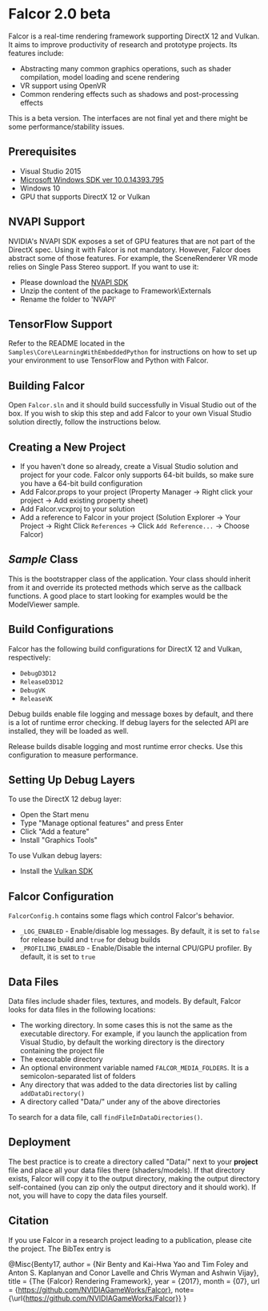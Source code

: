 Falcor 2.0 beta
=================

Falcor is a real-time rendering framework supporting DirectX 12 and Vulkan. It aims to improve productivity of research and prototype projects.
Its features include:
* Abstracting many common graphics operations, such as shader compilation, model loading and scene rendering
* VR support using OpenVR
* Common rendering effects such as shadows and post-processing effects

This is a beta version. The interfaces are not final yet and there might be some performance/stability issues.

Prerequisites
------------------------
- Visual Studio 2015
- [Microsoft Windows SDK ver 10.0.14393.795](https://developer.microsoft.com/en-us/windows/downloads/sdk-archive)
- Windows 10
- GPU that supports DirectX 12 or Vulkan

NVAPI Support
--------------
NVIDIA's NVAPI SDK exposes a set of GPU features that are not part of the DirectX spec.
Using it with Falcor is not mandatory. However, Falcor does abstract some of those features. For example, the SceneRenderer VR mode relies on Single Pass Stereo support.
If you want to use it:
- Please download the [NVAPI SDK](https://developer.nvidia.com/nvapi)
- Unzip the content of the package to Framework\Externals
- Rename the folder to 'NVAPI'

TensorFlow Support
--------------
Refer to the README located in the `Samples\Core\LearningWithEmbeddedPython` for instructions on how to set up your environment to use TensorFlow and Python with Falcor.

Building Falcor
---------------
Open `Falcor.sln` and it should build successfully in Visual Studio out of the box. If you wish to skip this step and add Falcor to your own Visual Studio solution directly,
follow the instructions below.

Creating a New Project
------------------------
- If you haven't done so already, create a Visual Studio solution and project for your code. Falcor only supports 64-bit builds, so make sure you have a 64-bit build configuration
- Add Falcor.props to your project (Property Manager -> Right click your project -> Add existing property sheet)
- Add Falcor.vcxproj to your solution
- Add a reference to Falcor in your project (Solution Explorer -> Your Project -> Right Click `References` -> Click `Add Reference...` -> Choose Falcor)

*Sample* Class
-------------------
This is the bootstrapper class of the application. Your class should inherit from it and override its protected methods which serve as the callback functions.
A good place to start looking for examples would be the ModelViewer sample.

Build Configurations
--------------------
Falcor has the following build configurations for DirectX 12 and Vulkan, respectively:
- `DebugD3D12`
- `ReleaseD3D12`
- `DebugVK`
- `ReleaseVK`

Debug builds enable file logging and message boxes by default, and there is a lot of runtime error checking. If debug layers for the selected API are installed, they will be loaded as well.

Release builds disable logging and most runtime error checks. Use this configuration to measure performance.

Setting Up Debug Layers
------------------------
To use the DirectX 12 debug layer:
- Open the Start menu
- Type "Manage optional features" and press Enter
- Click "Add a feature"
- Install "Graphics Tools"

To use Vulkan debug layers:
- Install the [Vulkan SDK](https://vulkan.lunarg.com/sdk/home)

Falcor Configuration
--------------------
`FalcorConfig.h` contains some flags which control Falcor's behavior.
- `_LOG_ENABLED` - Enable/disable log messages. By default, it is set to `false` for release build and `true` for debug builds
- `_PROFILING_ENABLED` - Enable/Disable the internal CPU/GPU profiler. By default, it is set to `true`

Data Files
--------------------
Data files include shader files, textures, and models.
By default, Falcor looks for data files in the following locations:
- The working directory. In some cases this is not the same as the executable directory. For example, if you launch the application from Visual Studio, by default the working directory is the directory containing the project file
- The executable directory
- An optional environment variable named `FALCOR_MEDIA_FOLDERS`. It is a semicolon-separated list of folders
- Any directory that was added to the data directories list by calling `addDataDirectory()`
- A directory called "Data/" under any of the above directories

To search for a data file, call `findFileInDataDirectories()`.

Deployment
----------
The best practice is to create a directory called "Data/" next to your **project** file and place all your data files there (shaders/models).  If that directory exists, Falcor will copy it to the output directory, making the output directory self-contained (you can zip only the output directory and it should work).  If not, you will have to copy the data files yourself.

Citation
--------
If you use Falcor in a research project leading to a publication, please cite the project.
The BibTex entry is

@Misc{Benty17,
   author =      {Nir Benty and Kai-Hwa Yao and Tim Foley and Anton S. Kaplanyan and Conor Lavelle and Chris Wyman and Ashwin Vijay},
   title =       {The {Falcor} Rendering Framework},
   year =        {2017},
   month =       {07},
   url =         {https://github.com/NVIDIAGameWorks/Falcor},
   note=         {\url{https://github.com/NVIDIAGameWorks/Falcor}}
}
